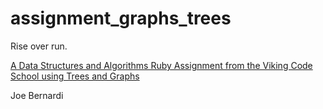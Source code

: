 # assignment_graphs_trees
Rise over run.

[A Data Structures and Algorithms Ruby Assignment from the Viking Code School using Trees and Graphs](http://www.vikingcodeschool.com)


Joe Bernardi